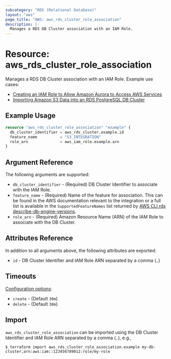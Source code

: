 ```yaml
---
subcategory: "RDS (Relational Database)"
layout: "aws"
page_title: "AWS: aws_rds_cluster_role_association"
description: |-
  Manages a RDS DB Cluster association with an IAM Role.
---
```


# Resource: aws_rds_cluster_role_association

Manages a RDS DB Cluster association with an IAM Role. Example use cases:

* [Creating an IAM Role to Allow Amazon Aurora to Access AWS Services](https://docs.aws.amazon.com/AmazonRDS/latest/AuroraUserGuide/AuroraMySQL.Integrating.Authorizing.IAM.CreateRole.html)
* [Importing Amazon S3 Data into an RDS PostgreSQL DB Cluster](https://docs.aws.amazon.com/AmazonRDS/latest/UserGuide/USER_PostgreSQL.S3Import.html)

## Example Usage

```terraform
resource "aws_rds_cluster_role_association" "example" {
  db_cluster_identifier = aws_rds_cluster.example.id
  feature_name          = "S3_INTEGRATION"
  role_arn              = aws_iam_role.example.arn
}
```

## Argument Reference

The following arguments are supported:

* `db_cluster_identifier` - (Required) DB Cluster Identifier to associate with the IAM Role.
* `feature_name` - (Required) Name of the feature for association. This can be found in the AWS documentation relevant to the integration or a full list is available in the `SupportedFeatureNames` list returned by [AWS CLI rds describe-db-engine-versions](https://docs.aws.amazon.com/cli/latest/reference/rds/describe-db-engine-versions.html).
* `role_arn` - (Required) Amazon Resource Name (ARN) of the IAM Role to associate with the DB Cluster.

## Attributes Reference

In addition to all arguments above, the following attributes are exported:

* `id` - DB Cluster Identifier and IAM Role ARN separated by a comma (`,`)

## Timeouts

[Configuration options](https://developer.hashicorp.com/terraform/language/resources/syntax#operation-timeouts):

- `create` - (Default `30m`)
- `delete` - (Default `30m`)

## Import

`aws_rds_cluster_role_association` can be imported using the DB Cluster Identifier and IAM Role ARN separated by a comma (`,`), e.g.,

```
$ terraform import aws_rds_cluster_role_association.example my-db-cluster,arn:aws:iam::123456789012:role/my-role
```
